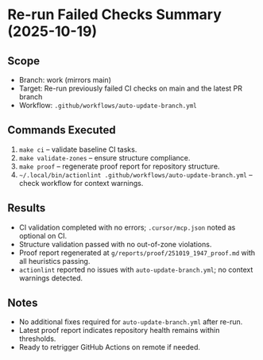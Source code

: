# Re-run Failed Checks Summary (2025-10-19)

## Scope
- Branch: work (mirrors main)
- Target: Re-run previously failed CI checks on main and the latest PR branch
- Workflow: `.github/workflows/auto-update-branch.yml`

## Commands Executed
1. `make ci` – validate baseline CI tasks.
2. `make validate-zones` – ensure structure compliance.
3. `make proof` – regenerate proof report for repository structure.
4. `~/.local/bin/actionlint .github/workflows/auto-update-branch.yml` – check workflow for context warnings.

## Results
- CI validation completed with no errors; `.cursor/mcp.json` noted as optional on CI.
- Structure validation passed with no out-of-zone violations.
- Proof report regenerated at `g/reports/proof/251019_1947_proof.md` with all heuristics passing.
- `actionlint` reported no issues with `auto-update-branch.yml`; no context warnings detected.

## Notes
- No additional fixes required for `auto-update-branch.yml` after re-run.
- Latest proof report indicates repository health remains within thresholds.
- Ready to retrigger GitHub Actions on remote if needed.
